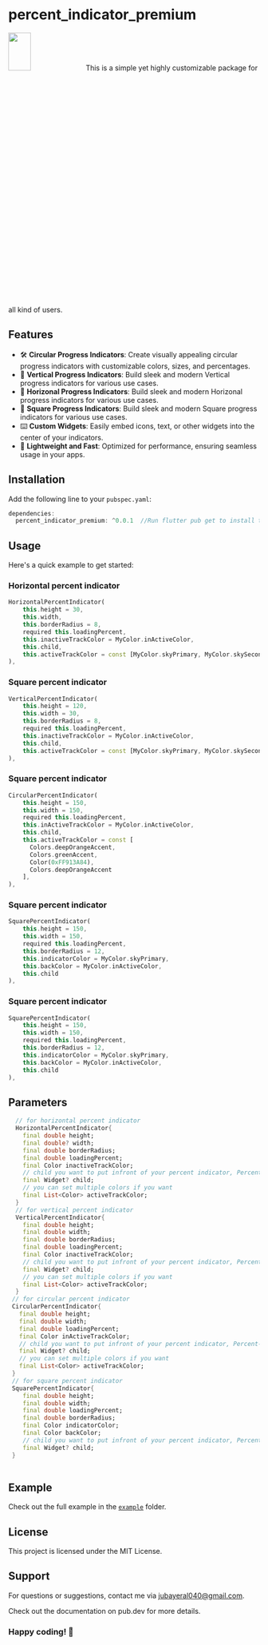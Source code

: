 # percent_indicator_premium
 
<img width=30% height=14% src="">  
This is a simple yet highly customizable package for all kind of users.

## Features

- 🛠️ **Circular Progress Indicators**: Create visually appealing circular progress indicators with customizable colors, sizes, and percentages.
- 🔢 **Vertical Progress Indicators**: Build sleek and modern Vertical progress indicators for various use cases.
- 🔢 **Horizonal Progress Indicators**: Build sleek and modern Horizonal progress indicators for various use cases.
- 🔢 **Square Progress Indicators**: Build sleek and modern Square progress indicators for various use cases.
- ⌨️ **Custom Widgets**: Easily embed icons, text, or other widgets into the center of your indicators.
- 🔐 **Lightweight and Fast**: Optimized for performance, ensuring seamless usage in your apps.

## Installation

Add the following line to your `pubspec.yaml`:

```dart
dependencies:
  percent_indicator_premium: ^0.0.1  //Run flutter pub get to install the package.
```

## Usage
Here's a quick example to get started:

### Horizontal percent indicator
```dart
HorizontalPercentIndicator(
    this.height = 30,
    this.width,
    this.borderRadius = 8,
    required this.loadingPercent,
    this.inactiveTrackColor = MyColor.inActiveColor,
    this.child,
    this.activeTrackColor = const [MyColor.skyPrimary, MyColor.skySecondary],
),
```
### Square percent indicator
```dart
VerticalPercentIndicator(
    this.height = 120,
    this.width = 30,
    this.borderRadius = 8,
    required this.loadingPercent,
    this.inactiveTrackColor = MyColor.inActiveColor,
    this.child,
    this.activeTrackColor = const [MyColor.skyPrimary, MyColor.skySecondary],
),
```

### Square percent indicator
```dart
CircularPercentIndicator(
    this.height = 150,
    this.width = 150,
    required this.loadingPercent,
    this.inActiveTrackColor = MyColor.inActiveColor,
    this.child,
    this.activeTrackColor = const [
      Colors.deepOrangeAccent,
      Colors.greenAccent,
      Color(0xFF913A84),
      Colors.deepOrangeAccent
    ],
),
```


### Square percent indicator
```dart
SquarePercentIndicator(
    this.height = 150,
    this.width = 150,
    required this.loadingPercent,
    this.borderRadius = 12,
    this.indicatorColor = MyColor.skyPrimary,
    this.backColor = MyColor.inActiveColor,
    this.child
),
```


### Square percent indicator
```dart
SquarePercentIndicator(
    this.height = 150,
    this.width = 150,
    required this.loadingPercent,
    this.borderRadius = 12,
    this.indicatorColor = MyColor.skyPrimary,
    this.backColor = MyColor.inActiveColor,
    this.child
),
```

## Parameters

```dart
  // for horizontal percent indicator
  HorizontalPercentIndicator{
    final double height;
    final double? width;
    final double borderRadius;
    final double loadingPercent;
    final Color inactiveTrackColor;
    // child you want to put infront of your percent indicator, Percent-text is shown by default 
    final Widget? child;
    // you can set multiple colors if you want
    final List<Color> activeTrackColor;
  }
  // for vertical percent indicator
  VerticalPercentIndicator{
    final double height;
    final double width;
    final double borderRadius;
    final double loadingPercent;
    final Color inactiveTrackColor;
    // child you want to put infront of your percent indicator, Percent-text is shown by default 
    final Widget? child;
    // you can set multiple colors if you want
    final List<Color> activeTrackColor;
  }
 // for circular percent indicator
 CircularPercentIndicator{
   final double height;
   final double width;
   final double loadingPercent;
   final Color inActiveTrackColor;
   // child you want to put infront of your percent indicator, Percent-text is shown by default 
   final Widget? child;
   // you can set multiple colors if you want
   final List<Color> activeTrackColor;
 }
 // for square percent indicator
 SquarePercentIndicator{
    final double height;
    final double width;
    final double loadingPercent;
    final double borderRadius;
    final Color indicatorColor;
    final Color backColor;
    // child you want to put infront of your percent indicator, Percent-text is shown by default 
    final Widget? child;
 }
  
```

## Example
Check out the full example in the [`example`](https://pub.dev/packages/percent_indicator_premium/example) folder.

## License
This project is licensed under the MIT License.


## Support
For questions or suggestions, contact me via jubayeral040@gmail.com.

Check out the documentation on pub.dev for more details.

### Happy coding! 🚀
